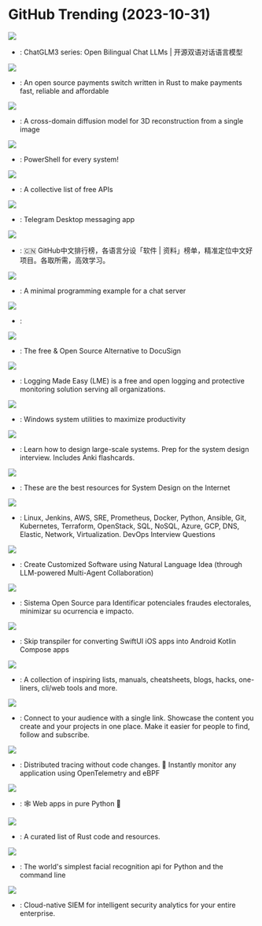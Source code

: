 # GitHub Trending (2023-10-31)

![](https://img.shields.io/badge/Python-New%20402-green?style=flat-square&logo=appveyor)
- [](https://github.comundefined): ChatGLM3 series: Open Bilingual Chat LLMs | 开源双语对话语言模型

![](https://img.shields.io/badge/Rust-New%20219-green?style=flat-square&logo=appveyor)
- [](https://github.comundefined): An open source payments switch written in Rust to make payments fast, reliable and affordable

![](https://img.shields.io/badge/Python-New%20256-green?style=flat-square&logo=appveyor)
- [](https://github.comundefined): A cross-domain diffusion model for 3D reconstruction from a single image

![](https://img.shields.io/badge/C%23-New%2021-green?style=flat-square&logo=appveyor)
- [](https://github.comundefined): PowerShell for every system!

![](https://img.shields.io/badge/Python-New%201-green?style=flat-square&logo=appveyor)
- [](https://github.comundefined): A collective list of free APIs

![](https://img.shields.io/badge/C%2B%2B-New%2098-green?style=flat-square&logo=appveyor)
- [](https://github.comundefined): Telegram Desktop messaging app

![](https://img.shields.io/badge/Java-New%20220-green?style=flat-square&logo=appveyor)
- [](https://github.comundefined): 🇨🇳 GitHub中文排行榜，各语言分设「软件 | 资料」榜单，精准定位中文好项目。各取所需，高效学习。

![](https://img.shields.io/badge/C-New%2060-green?style=flat-square&logo=appveyor)
- [](https://github.comundefined): A minimal programming example for a chat server

![](https://img.shields.io/badge/none-New%20164-green?style=flat-square&logo=appveyor)
- [](https://github.comundefined): 

![](https://img.shields.io/badge/JavaScript-New%20510-green?style=flat-square&logo=appveyor)
- [](https://github.comundefined): The free & Open Source Alternative to DocuSign

![](https://img.shields.io/badge/Shell-New%2027-green?style=flat-square&logo=appveyor)
- [](https://github.comundefined): Logging Made Easy (LME) is a free and open logging and protective monitoring solution serving all organizations.

![](https://img.shields.io/badge/C%23-New%2080-green?style=flat-square&logo=appveyor)
- [](https://github.comundefined): Windows system utilities to maximize productivity

![](https://img.shields.io/badge/Python-New%20432-green?style=flat-square&logo=appveyor)
- [](https://github.comundefined): Learn how to design large-scale systems. Prep for the system design interview. Includes Anki flashcards.

![](https://img.shields.io/badge/none-New%20426-green?style=flat-square&logo=appveyor)
- [](https://github.comundefined): These are the best resources for System Design on the Internet

![](https://img.shields.io/badge/Python-New%2028-green?style=flat-square&logo=appveyor)
- [](https://github.comundefined): Linux, Jenkins, AWS, SRE, Prometheus, Docker, Python, Ansible, Git, Kubernetes, Terraform, OpenStack, SQL, NoSQL, Azure, GCP, DNS, Elastic, Network, Virtualization. DevOps Interview Questions

![](https://img.shields.io/badge/Python-New%20120-green?style=flat-square&logo=appveyor)
- [](https://github.comundefined): Create Customized Software using Natural Language Idea (through LLM-powered Multi-Agent Collaboration)

![](https://img.shields.io/badge/PHP-New%20501-green?style=flat-square&logo=appveyor)
- [](https://github.comundefined): Sistema Open Source para Identificar potenciales fraudes electorales, minimizar su ocurrencia e impacto.

![](https://img.shields.io/badge/Swift-New%2092-green?style=flat-square&logo=appveyor)
- [](https://github.comundefined): Skip transpiler for converting SwiftUI iOS apps into Android Kotlin Compose apps

![](https://img.shields.io/badge/none-New%20209-green?style=flat-square&logo=appveyor)
- [](https://github.comundefined): A collection of inspiring lists, manuals, cheatsheets, blogs, hacks, one-liners, cli/web tools and more.

![](https://img.shields.io/badge/JavaScript-New%2086-green?style=flat-square&logo=appveyor)
- [](https://github.comundefined): Connect to your audience with a single link. Showcase the content you create and your projects in one place. Make it easier for people to find, follow and subscribe.

![](https://img.shields.io/badge/Go-New%20145-green?style=flat-square&logo=appveyor)
- [](https://github.comundefined): Distributed tracing without code changes. 🚀 Instantly monitor any application using OpenTelemetry and eBPF

![](https://img.shields.io/badge/Python-New%2073-green?style=flat-square&logo=appveyor)
- [](https://github.comundefined): 🕸 Web apps in pure Python 🐍

![](https://img.shields.io/badge/Rust-New%2089-green?style=flat-square&logo=appveyor)
- [](https://github.comundefined): A curated list of Rust code and resources.

![](https://img.shields.io/badge/Python-New%2018-green?style=flat-square&logo=appveyor)
- [](https://github.comundefined): The world's simplest facial recognition api for Python and the command line

![](https://img.shields.io/badge/Jupyter%20Notebook-New%201-green?style=flat-square&logo=appveyor)
- [](https://github.comundefined): Cloud-native SIEM for intelligent security analytics for your entire enterprise.

